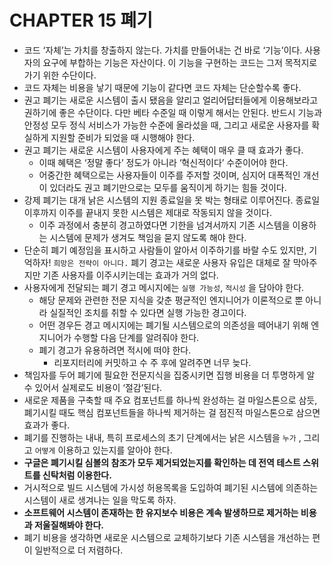 # CHAPTER 15 폐기

- 코드 ‘자체’는 가치를 창출하지 않는다. 가치를 만들어내는 건 바로 ‘기능’이다. 사용자의 요구에 부합하는 기능은 자산이다. 이 기능을 구현하는 코드는 그저 목적지로 가기 위한 수단이다.
- 코드 자체는 비용을 낳기 때문에 기능이 같다면 코드 자체는 단순할수록 좋다.
- 권고 폐기는 새로운 시스템이 출시 됐음을 알리고 얼리어답터들에게 이용해보라고 권하기에 좋은 수단이다. 다만 베타  수준일 때 이렇게 해서는 안된다. 반드시 기능과 안정성 모두 정식 서비스가 가능한 수준에 올라섰을 때, 그리고 새로운 사용자를 확실하게 지원할 준비가 되었을 때 시행해야 한다.
- 권고 폐기는 새로운 시스템이 사용자에게 주는 혜택이 매우 클 때 효과가 좋다.
    - 이때 혜택은 ‘정말 좋다’ 정도가 아니라 ‘혁신적이다’ 수준이어야 한다.
    - 어중간한 혜택으로는 사용자들이 이주를 주저할 것이며, 심지어 대폭적인 개선이 있더라도 권고 폐기만으로는 모두를 움직이게 하기는 힘들 것이다.
- 강제 폐기는 대개 낡은 시스템의 지원 종료일을 못 박는 형태로 이루어진다. 종료일 이후까지 이주를 끝내지 못한 시스템은 제대로 작동되지 않을 것이다.
    - 이주 과정에서 충분히 경고하였다면 기한을 넘겨서까지 기존 시스템을 이용하는 시스템에 문제가 생겨도 책임을 묻지 않도록 해야 한다.
- 단순히 폐기 예정임을 표시하고 사람들이 알아서 이주하기를 바랄 수도 있지만, 기억하자! `희망은 전략이 아니다.` 폐기 경고는 새로운 사용자 유입은 대체로 잘 막아주지만 기존 사용자를 이주시키는데는 효과가 거의 없다.
- 사용자에게 전달되는 폐기 경고 메시지에는 `실행 가능성`, `적시성` 을 담아야 한다.
    - 해당 문제와 관련한 전문 지식을 갖춘 평균적인 엔지니어가 이론적으로 뿐 아니라 실질적인 조치를 취할 수 있다면 실행 가능한 경고이다.
    - 어떤 경우든 경고 메시지에는 폐기될 시스템으로의 의존성을 떼어내기 위해 엔지니어가 수행할 다음 단계를 알려줘야 한다.
    - 폐기 경고가 유용하려면 적시에 떠야 한다.
        - 리포지터리에 커밋하고 수 주 후에 알려주면 너무 늦다.
- 책임자를 두어 폐기에 필요한 전문지식을 집중시키면 집행 비용을 더 투명하게 알 수 있어서 실제로도 비용이 ‘절감’된다.
- 새로운 제품을 구축할 때 주요 컴포넌트를 하나씩 완성하는 걸 마일스톤으로 삼듯, 폐기시킬 때도 핵심 컴포넌트들을 하나씩 제거하는 걸 점진적 마일스톤으로 삼으면 효과가 좋다.
- 폐기를 진행하는 내내, 특히 프로세스의 초기 단계에서는 낡은 시스템을 `누가` , 그리고 `어떻게` 이용하고 있는지를 알아야 한다.
- **구글은 폐기시킬 심볼의 참조가 모두 제거되었는지를 확인하는 데 전역 테스트 스위트를 신탁처럼 이용한다.**
- 거시적으로 빌드 시스템에 가시성 허용목록을 도입하여 폐기된 시스템에 의존하는 시스템이 새로 생겨나는 일을 막도록 하자.
- **소프트웨어 시스템이 존재하는 한 유지보수 비용은 계속 발생하므로 제거하는 비용과 저울질해봐야 한다.**
- 폐기 비용을 생각하면 새로운 시스템으로 교체하기보다 기존 시스템을 개선하는 편이 일반적으로 더 저렴하다.